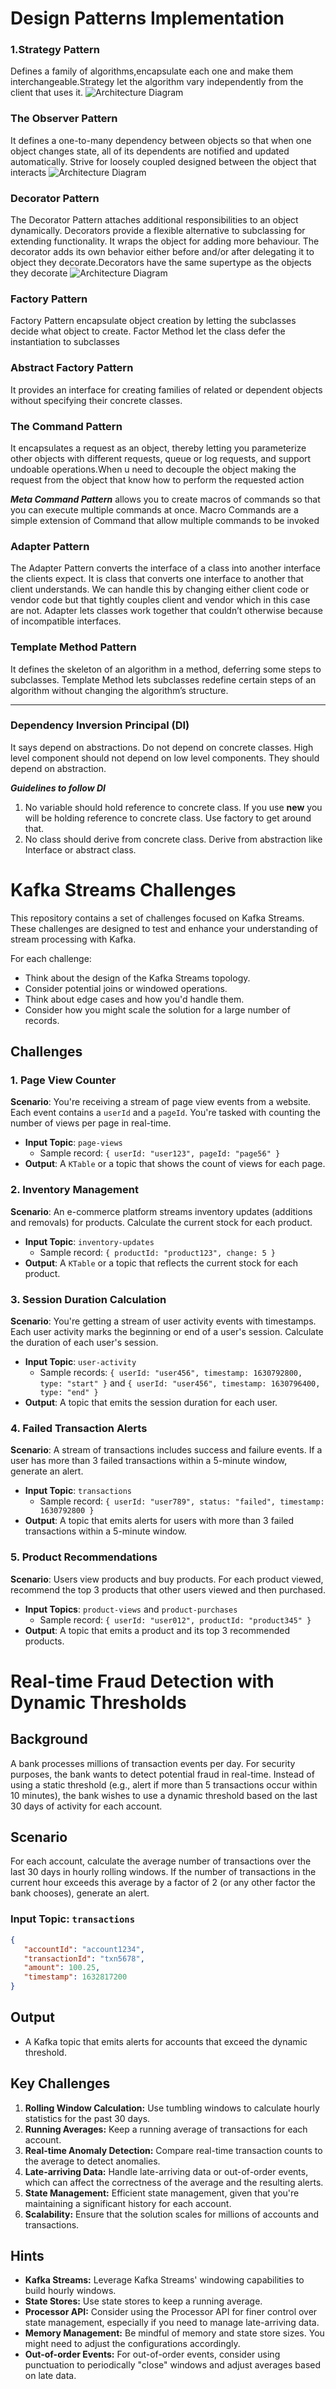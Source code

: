 # Design Patterns Implementation

### 1.Strategy Pattern
Defines a family of algorithms,encapsulate each one and make them interchangeable.Strategy let the algorithm vary independently from the client that uses it.
![Architecture Diagram](Assets/strategy-pattern.png)

###  The Observer Pattern
It defines a one-to-many dependency between objects so that when one object changes state, 
all of its dependents are notified and updated automatically.
Strive for loosely coupled designed between the object that interacts
![Architecture Diagram](Assets/observer-pattern.png)

### Decorator Pattern
The Decorator Pattern attaches additional responsibilities to an object dynamically.
Decorators provide a flexible alternative to subclassing for extending functionality.
It wraps the object for adding more behaviour. The decorator adds its own behavior either 
before and/or after delegating it to object they decorate.Decorators have the same supertype as the objects they decorate
![Architecture Diagram](Assets/decorator-pattern.png)


### Factory Pattern
Factory Pattern encapsulate object creation by letting the subclasses decide what object to create. 
Factor Method let the class defer the instantiation to subclasses


### Abstract Factory Pattern
It provides an interface for creating families of related or
dependent objects without specifying their concrete classes.

### The Command Pattern
It encapsulates a request as an object, thereby letting you parameterize other objects with different requests, 
queue or log requests, and support undoable operations.When u need to decouple the object making the request
from the object that know how to perform the requested action

***Meta Command Pattern***
allows you to create macros of commands so that you can execute multiple commands at once.
Macro Commands are a simple extension of Command that allow multiple commands to be invoked

### Adapter Pattern

The Adapter Pattern converts the interface of a class into another interface the clients expect. It is class that converts
one interface to another that client understands. We can handle this by changing either client code or vendor code
but that tightly couples client and vendor which in this case are not.
Adapter lets classes work together that couldn’t otherwise because of incompatible interfaces.

### Template Method Pattern 
It defines the skeleton of an algorithm in a method, deferring some steps to subclasses. 
Template Method lets subclasses redefine certain steps of an algorithm without changing the 
algorithm’s structure.
***
### Dependency Inversion Principal (DI)
It says depend on abstractions. Do not depend on concrete classes.
High level component should not depend on low level components. They should depend on abstraction.

***Guidelines to follow DI***
1. No variable should hold reference to concrete class. If you use **new** you will be holding reference to concrete class. Use factory to get around that.
2. No class should derive from concrete class. Derive from abstraction like Interface or abstract class.




# Kafka Streams Challenges

This repository contains a set of challenges focused on Kafka Streams. These challenges are designed to test and enhance your understanding of stream processing with Kafka.

For each challenge:
- Think about the design of the Kafka Streams topology.
- Consider potential joins or windowed operations.
- Think about edge cases and how you'd handle them.
- Consider how you might scale the solution for a large number of records.

## Challenges

### 1. Page View Counter

**Scenario**:
You're receiving a stream of page view events from a website. Each event contains a `userId` and a `pageId`. You're tasked with counting the number of views per page in real-time.

- **Input Topic**: `page-views`
    - Sample record: `{ userId: "user123", pageId: "page56" }`
- **Output**: A `KTable` or a topic that shows the count of views for each page.

### 2. Inventory Management

**Scenario**:
An e-commerce platform streams inventory updates (additions and removals) for products. Calculate the current stock for each product.

- **Input Topic**: `inventory-updates`
    - Sample record: `{ productId: "product123", change: 5 }`
- **Output**: A `KTable` or a topic that reflects the current stock for each product.

### 3. Session Duration Calculation

**Scenario**:
You're getting a stream of user activity events with timestamps. Each user activity marks the beginning or end of a user's session. Calculate the duration of each user's session.

- **Input Topic**: `user-activity`
    - Sample records: `{ userId: "user456", timestamp: 1630792800, type: "start" }` and `{ userId: "user456", timestamp: 1630796400, type: "end" }`
- **Output**: A topic that emits the session duration for each user.

### 4. Failed Transaction Alerts

**Scenario**:
A stream of transactions includes success and failure events. If a user has more than 3 failed transactions within a 5-minute window, generate an alert.

- **Input Topic**: `transactions`
    - Sample record: `{ userId: "user789", status: "failed", timestamp: 1630792800 }`
- **Output**: A topic that emits alerts for users with more than 3 failed transactions within a 5-minute window.

### 5. Product Recommendations

**Scenario**:
Users view products and buy products. For each product viewed, recommend the top 3 products that other users viewed and then purchased.

- **Input Topics**: `product-views` and `product-purchases`
    - Sample record: `{ userId: "user012", productId: "product345" }`
- **Output**: A topic that emits a product and its top 3 recommended products.




# Real-time Fraud Detection with Dynamic Thresholds

## Background
A bank processes millions of transaction events per day. For security purposes, the bank wants to detect potential fraud in real-time. Instead of using a static threshold (e.g., alert if more than 5 transactions occur within 10 minutes), the bank wishes to use a dynamic threshold based on the last 30 days of activity for each account.

## Scenario
For each account, calculate the average number of transactions over the last 30 days in hourly rolling windows. If the number of transactions in the current hour exceeds this average by a factor of 2 (or any other factor the bank chooses), generate an alert.

### Input Topic: `transactions`
```json
{
   "accountId": "account1234",
   "transactionId": "txn5678",
   "amount": 100.25,
   "timestamp": 1632817200
}
```

## Output
- A Kafka topic that emits alerts for accounts that exceed the dynamic threshold.

## Key Challenges
1. **Rolling Window Calculation:** Use tumbling windows to calculate hourly statistics for the past 30 days.
2. **Running Averages:** Keep a running average of transactions for each account.
3. **Real-time Anomaly Detection:** Compare real-time transaction counts to the average to detect anomalies.
4. **Late-arriving Data:** Handle late-arriving data or out-of-order events, which can affect the correctness of the average and the resulting alerts.
5. **State Management:** Efficient state management, given that you're maintaining a significant history for each account.
6. **Scalability:** Ensure that the solution scales for millions of accounts and transactions.

## Hints
- **Kafka Streams:** Leverage Kafka Streams' windowing capabilities to build hourly windows.
- **State Stores:** Use state stores to keep a running average.
- **Processor API:** Consider using the Processor API for finer control over state management, especially if you need to manage late-arriving data.
- **Memory Management:** Be mindful of memory and state store sizes. You might need to adjust the configurations accordingly.
- **Out-of-order Events:** For out-of-order events, consider using punctuation to periodically "close" windows and adjust averages based on late data.


